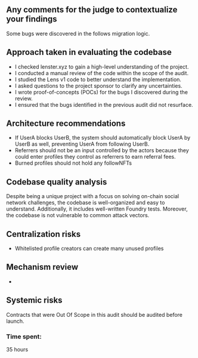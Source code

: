 ## Any comments for the judge to contextualize your findings
Some bugs were discovered in the follows migration logic.

## Approach taken in evaluating the codebase
- I checked lenster.xyz to gain a high-level understanding of the project.
- I conducted a manual review of the code within the scope of the audit.
- I studied the Lens v1 code to better understand the implementation.
- I asked questions to the project sponsor to clarify any uncertainties.
- I wrote proof-of-concepts (POCs) for the bugs I discovered during the review.
- I ensured that the bugs identified in the previous audit did not resurface.

## Architecture recommendations
- If UserA blocks UserB, the system should automatically block UserA by UserB as well, preventing UserA from following UserB.
- Referrers should not be an input controlled by the actors because they could enter profiles they control as referrers to earn referral fees.
- Burned profiles should not hold any followNFTs

## Codebase quality analysis
Despite being a unique project with a focus on solving on-chain social network challenges, the codebase is well-organized and easy to understand. Additionally, it includes well-written Foundry tests. Moreover, the codebase is not vulnerable to common attack vectors.

## Centralization risks
- Whitelisted profile creators can create many unused profiles 

## Mechanism review
-

## Systemic risks
Contracts that were Out Of Scope in this audit should be audited before launch.

### Time spent:
35 hours